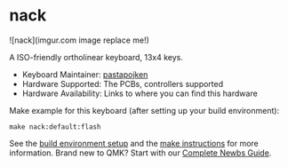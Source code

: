 # nack

![nack](imgur.com image replace me!)

A ISO-friendly ortholinear keyboard, 13x4 keys. 

* Keyboard Maintainer: [pastapojken](https://github.com/pastapojken)
* Hardware Supported: The PCBs, controllers supported
* Hardware Availability: Links to where you can find this hardware

Make example for this keyboard (after setting up your build environment):

    make nack:default:flash

See the [build environment setup](https://docs.qmk.fm/#/getting_started_build_tools) and the [make instructions](https://docs.qmk.fm/#/getting_started_make_guide) for more information. 
Brand new to QMK? Start with our [Complete Newbs Guide](https://docs.qmk.fm/#/newbs).

